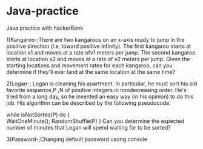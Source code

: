 # Java-practice
Java practice with hackerRank



1)Kangaroo-;There are two kangaroos on an x-axis ready to jump in the positive direction (i.e, toward positive infinity). 
The first kangaroo starts at location x1 and moves at a rate ofv1  meters per jump. The second kangaroo starts at location x2  and moves at a rate of v2 meters per jump. Given the starting locations and movement rates for each kangaroo, can you determine if they'll ever land at the same location at the same time?


2)Logan-; Logan is cleaning his apartment. In particular, he must sort his old favorite sequence,P ,N of  positive integers in nondecreasing order. He's tired from a long day, so he invented an easy way (in his opinion) to do this job. His algorithm can be described by the following pseudocode:

while isNotSorted(P) do {   
    WaitOneMinute();
    RandomShuffle(P)
}
Can you determine the expected number of minutes that Logan will spend waiting for  to be sorted?


3)Password-;Changing default password usong console 
